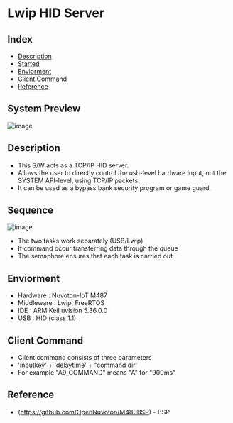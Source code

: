 # Lwip HID Server
## Index
  - [Description](#description)
  - [Started](#started)
  - [Enviorment](#enviorment) 
  - [Client Command](#client-command)
  - [Reference](#reference)
  
## System Preview
![image](https://user-images.githubusercontent.com/108905975/185017083-88404179-c6af-482a-b80c-656b0135556b.png)

## Description
<!--Wirte one paragraph of project description -->  
- This S/W acts as a TCP/IP HID server.  
- Allows the user to directly control the usb-level hardware input, not the SYSTEM API-level, using TCP/IP packets.
- It can be used as a bypass bank security program or game guard.  

## Sequence
![image](https://user-images.githubusercontent.com/108905975/185039260-25943160-a539-488a-9d10-92463f167025.png)
- The two tasks work separately (USB/Lwip)
- If command occur transferring data through the queue
- The semaphore ensures that each task is carried out

## Enviorment
<!-- Write enviromnet about this project -->
- Hardware : Nuvoton-IoT M487 
- Middleware : Lwip, FreeRTOS 
- IDE : ARM Keil uvision 5.36.0.0
- USB : HID (class 1.1)

## Client Command 
 - Client command consists of three parameters
 - 'inputkey' + 'delaytime' + "command dir' 
 - For example "A9_COMMAND" means "A" for "900ms" 
<!--
## Deployment
 Add additional notes about how to deploy this on a live system
 -->
## Reference
<!-- Write the way to contribute -->
 - (https://github.com/OpenNuvoton/M480BSP) - BSP
